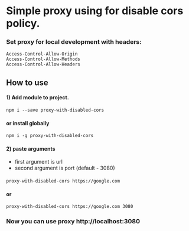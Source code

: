 # Simple proxy using for disable cors policy.
### Set proxy for local development with headers:
    Access-Control-Allow-Origin
    Access-Control-Allow-Methods
    Access-Control-Allow-Headers

## How to use
#### 1) Add module to project.
    npm i --save proxy-with-disabled-cors
#### or install globally
    npm i -g proxy-with-disabled-cors

#### 2) paste arguments
- first argument is url
- second argument is port (default - 3080)
####
    proxy-with-disabled-cors https://google.com
#### or
    proxy-with-disabled-cors https://google.com 3080

### Now you can use proxy http://localhost:3080
